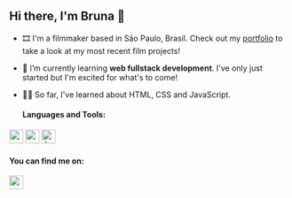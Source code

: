 ## Hi there, I'm Bruna 👋

- 🎞️ I'm a filmmaker based in São Paulo, Brasil. Check out my <a href="https://brunaclementinofon.wixsite.com/portfolio">portfolio</a> to take a look at my most recent film projects!
- 🌱 I’m currently learning **web fullstack development**. I've only just started but I'm excited for what's to come!
- 👩‍💻 So far, I've learned about HTML, CSS and JavaScript.


  #### Languages and Tools:
<div>  
  <img height="25px" src="https://img.shields.io/badge/html5-%23E34F26.svg?style=for-the-badge&logo=html5&logoColor=white" />
  <img height="25px" src="https://img.shields.io/badge/css3-%231572B6.svg?style=for-the-badge&logo=css3&logoColor=white" />
  <img alt="JavaScript" height="25px" src="https://img.shields.io/badge/javascript-%23323330.svg?style=for-the-badge&logo=javascript&logoColor=%23F7DF1E" />
</div>
  

  #### You can find me on:
  <a href="mailto:fonseca.brc@gmail.com">
  <img height="25px" src="https://img.shields.io/badge/gmail-DB4437?style=for-the-badge&logo=gmail&logoColor=white"/> 
</a>

